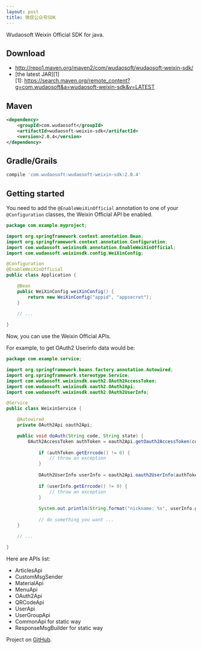 ```yaml
---
layout: post
title: 微信公众号SDK
---
```


Wudaosoft Weixin Official SDK for java.

## Download

- <http://repo1.maven.org/maven2/com/wudaosoft/wudaosoft-weixin-sdk/>
- [the latest JAR][1]  
[1]: <https://search.maven.org/remote_content?g=com.wudaosoft&a=wudaosoft-weixin-sdk&v=LATEST>
<!--more-->
## Maven

```xml
<dependency>
    <groupId>com.wudaosoft</groupId>
    <artifactId>wudaosoft-weixin-sdk</artifactId>
    <version>2.0.4</version>
</dependency>
```
## Gradle/Grails

``` groovy
compile 'com.wudaosoft:wudaosoft-weixin-sdk:2.0.4'
```

## Getting started

You need to add the `@EnableWeiXinOfficial` annotation to one of your `@Configuration` classes, the Weixin Official API be enabled.
```java
package com.example.myproject;

import org.springframework.context.annotation.Bean;
import org.springframework.context.annotation.Configuration;
import com.wudaosoft.weixinsdk.annotation.EnableWeiXinOfficial;
import com.wudaosoft.weixinsdk.config.WeiXinConfig;

@Configuration
@EnableWeiXinOfficial
public class Application {

	@Bean
	public WeiXinConfig weiXinConfig() {
		return new WeiXinConfig("appid", "appsecret");
	}
	
	// ...

}
```

Now, you can use the Weixin Official APIs.

For example, to get OAuth2 Userinfo data would be:
```java
package com.example.service;

import org.springframework.beans.factory.annotation.Autowired;
import org.springframework.stereotype.Service;
import com.wudaosoft.weixinsdk.oauth2.OAuth2AccessToken;
import com.wudaosoft.weixinsdk.oauth2.OAuth2Api;
import com.wudaosoft.weixinsdk.oauth2.OAuth2UserInfo;

@Service
public class WeixinService {

	@Autowired
	private OAuth2Api oauth2Api;

	public void doAuth(String code, String state) {
		OAuth2AccessToken authToken = oauth2Api.getOauth2AccessToken(code);
    	
    		if (authToken.getErrcode() != 0) {
    			// throw an exception
    		}
    	
    		OAuth2UserInfo userInfo = oauth2Api.oauth2UserInfo(authToken.getAccess_token(), authToken.getOpenid(), "zh_CN");
    	
    		if (userInfo.getErrcode() != 0) {
    			// throw an exception
    		}
    	
    		System.out.println(String.format("nickname: %s", userInfo.getNickname()));
    	
    		// do something you want ...
	}

	// ...

}
```

Here are APIs list:
- ArticlesApi
- CustomMsgSender
- MaterialApi
- MenuApi
- OAuth2Api
- QRCodeApi
- UserApi
- UserGroupApi
- CommonApi for static way
- ResponseMsgBuilder for static way


Project on [GitHub](https://github.com/changsoul/wudaosoft-weixin-sdk).
